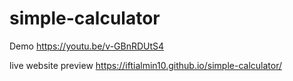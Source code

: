 # simple-calculator

Demo
https://youtu.be/v-GBnRDUtS4

live website preview
https://iftialmin10.github.io/simple-calculator/
